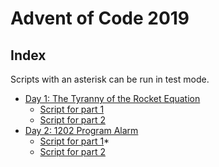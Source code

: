 # Advent of Code 2019

## Index

Scripts with an asterisk can be run in test mode. 


- [Day 1: The Tyranny of the Rocket Equation](https://adventofcode.com/2019/day/1) 
    - [Script for part 1](01/script_part_1.py)
    - [Script for part 2](01/script_part_2.py)
- [Day 2: 1202 Program Alarm](https://adventofcode.com/2019/day/2)
    - [Script for part 1](02/script_part_1.py)*
    - [Script for part 2](02/script_part_2.py)

